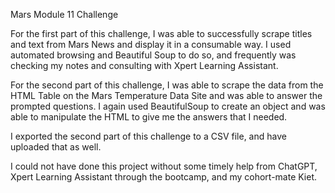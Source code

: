 Mars Module 11 Challenge 

For the first part of this challenge, I was able to successfully scrape titles and text from Mars News and display it in a consumable way. I used automated browsing and Beautiful Soup to do so, and frequently was checking my notes and consulting with Xpert Learning Assistant. 

For the second part of this challenge, I was able to scrape the data from the HTML Table on the Mars Temperature Data Site and was able to answer the prompted questions. I again used BeautifulSoup to create an object and was able to manipulate the HTML to give me the answers that I needed. 

I exported the second part of this challenge to a CSV file, and have uploaded that as well. 

I could not have done this project without some timely help from ChatGPT, Xpert Learning Assistant through the bootcamp, and my cohort-mate Kiet. 
